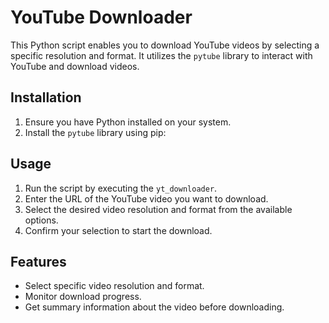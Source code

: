 # YouTube Downloader

This Python script enables you to download YouTube videos by selecting a specific resolution and format. It utilizes the `pytube` library to interact with YouTube and download videos.

## Installation

1. Ensure you have Python installed on your system.
2. Install the `pytube` library using pip:


## Usage

1. Run the script by executing the `yt_downloader`.
2. Enter the URL of the YouTube video you want to download.
3. Select the desired video resolution and format from the available options.
4. Confirm your selection to start the download.

## Features

- Select specific video resolution and format.
- Monitor download progress.
- Get summary information about the video before downloading.


